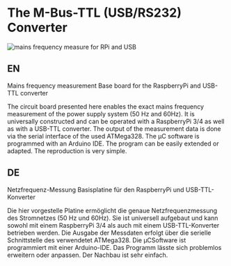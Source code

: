 # The M-Bus-TTL (USB/RS232) Converter

![mains frequency measure for RPi and USB](https://pc-projekte.lima-city.de/media/images/nfa_rpi_3b.jpg "mfm base board")

## EN
Mains frequency measurement Base board for the RaspberryPi and USB-TTL converter

The circuit board presented here enables the exact mains frequency measurement of the power supply system (50 Hz and 60Hz). It is universally constructed and can be operated with a RaspberryPi 3/4 as well as with a USB-TTL converter.
The output of the measurement data is done via the serial interface of the used ATMega328. The µC software is programmed with an Arduino IDE. The program can be easily extended or adapted. 
The reproduction is very simple.


## DE
Netzfrequenz-Messung Basisplatine für den RaspberryPi und USB-TTL-Konverter

Die hier vorgestelle Platine ermöglicht die genaue Netzfrequenzmessung des Stromnetzes (50 Hz und 60Hz). Sie ist universell aufgebaut und kann sowohl mit einem RaspberryPi 3/4 als auch mit einem USB-TTL-Konverter betrieben werden.
Die Ausgabe der Messdaten erfolgt über die serielle Schnittstelle des verwendetet ATMega328. Die µCSoftware ist programmiert mit einer Arduino-IDE. Das Programm lässte sich problemlos erweitern oder anpassen. 
Der Nachbau ist sehr einfach.